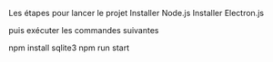 Les étapes pour lancer le projet
Installer Node.js
Installer Electron.js

puis exécuter les commandes suivantes


npm install sqlite3
npm run start
